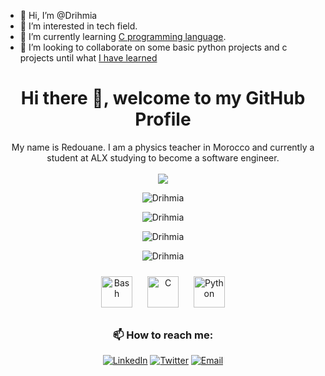 - 👋 Hi, I’m @Drihmia
- 👀 I’m interested in tech field.
- 🌱 I’m currently learning [C programming language](https://github.com/Drihmia/alx-low_level_programming).
- 💞️ I’m looking to collaborate on some basic python projects and c projects until what [I have learned](https://github.com/Drihmia/alx-low_level_programming/blob/main/README.md)

<!---
Drihmia/Drihmia is a ✨ special ✨ repository because its `README.md` (this file) appears on your GitHub profile.
You can click the Preview link to take a look at your changes.
--->



# **<div align="center">Hi there 👋, welcome to my GitHub Profile</div>** 
<div align="center">
My name is Redouane. I am a physics teacher in Morocco and currently a student at ALX studying to become a software engineer.
</div>
</br>

<div align="center">
<img src="https://github-profile-trophy.vercel.app/?username=Drihmia&theme=onedark">
</div>

<p align="center">
    <img align="center" src="https://github-readme-stats.vercel.app/api?username=Drihmia&show_icons=true&locale=en&theme=tokyonight" alt="Drihmia" />
</p>

<p align="center">
    <img align="center" src="https://github-readme-stats.vercel.app/api/top-langs?username=Drihmia&show_icons=true&locale=en&layout=compact&theme=tokyonight" alt="Drihmia" />
</p>

<p align="center">
    <img align="center" src="https://github-readme-streak-stats.herokuapp.com/?user=Drihmia" alt="Drihmia" />
</p>
<p align="center">
    <img align="center" src="https://gpvc.arturio.dev/Drihmia" alt="Drihmia" />
</p>

<div align="center">  
  <img style="margin: 10px" src="https://icon-library.com/images/bash-icon/bash-icon-24.jpg" alt="Bash" height="50" />
  <img style="margin: 10px" src="https://profilinator.rishav.dev/skills-assets/c-original.svg" alt="C" height="50" />  
  <img style="margin: 10px" src="https://upload.wikimedia.org/wikipedia/commons/c/c3/Python-logo-notext.svg" alt="Python" height="50" />  
<div align="center">

### 📫 How to reach me:

[![LinkedIn](https://img.shields.io/badge/LinkedIn-Connect-blue)](https://www.linkedin.com/in/rdrihmia/)
[![Twitter](https://img.shields.io/badge/Twitter-Follow-1DA1F2)](https://twitter.com/RDrihmia)
[![Email](https://img.shields.io/badge/Email-Send%20Mail-red)](mailto:drihmia.redouane@gmail.com)

</div>
